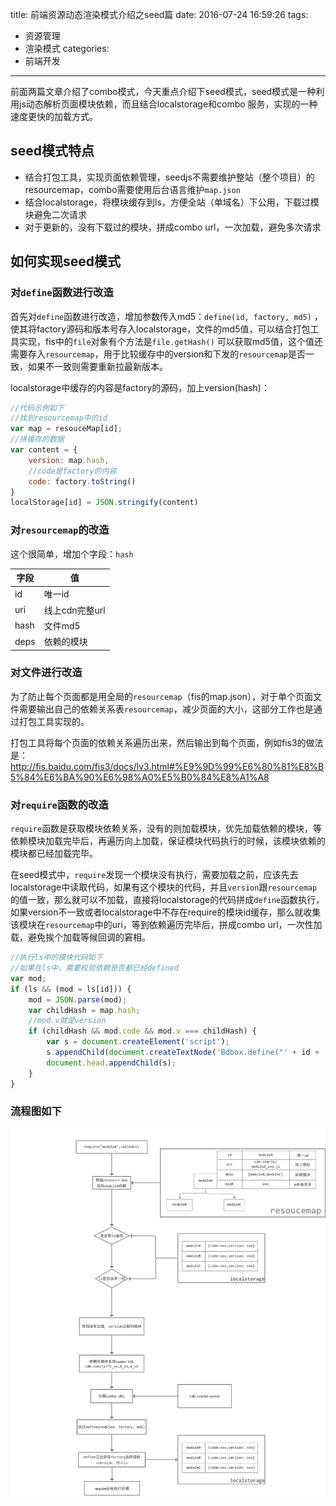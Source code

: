title: 前端资源动态渲染模式介绍之seed篇
date: 2016-07-24 16:59:26
tags:
- 资源管理
- 渲染模式
categories:
- 前端开发
---

前面两篇文章介绍了combo模式，今天重点介绍下seed模式，seed模式是一种利用js动态解析页面模块依赖，而且结合localstorage和combo 服务，实现的一种速度更快的加载方式。

## seed模式特点
* 结合打包工具，实现页面依赖管理，seedjs不需要维护整站（整个项目）的resourcemap，combo需要使用后台语言维护`map.json`
* 结合localstorage，将模块缓存到ls，方便全站（单域名）下公用，下载过模块避免二次请求
* 对于更新的，没有下载过的模块，拼成combo url，一次加载，避免多次请求

## 如何实现seed模式

### 对`define`函数进行改造
首先对`define`函数进行改造，增加参数传入md5：`define(id, factory, md5)` ，使其将factory源码和版本号存入localstorage，文件的md5值，可以结合打包工具实现，fis中的`file`对象有个方法是`file.getHash()` 可以获取md5值，这个值还需要存入`resourcemap`，用于比较缓存中的version和下发的`resourcemap`是否一致，如果不一致则需要重新拉最新版本。

localstorage中缓存的内容是factory的源码，加上version(hash)：
```js
//代码示例如下
//找到resourcemap中的id
var map = resouceMap[id];
//拼缓存的数据
var content = {
    version: map.hash,
    //code是factory的内容
    code: factory.toString()
}
localStorage[id] = JSON.stringify(content)
```

### 对`resourcemap`的改造
这个很简单，增加个字段：`hash`

| 字段 | 值|
|---| ----|
| id | 唯一id|
| uri| 线上cdn完整url|
| hash| 文件md5|
|deps | 依赖的模块 |

### 对文件进行改造
为了防止每个页面都是用全局的`resourcemap`（fis的map.json），对于单个页面文件需要输出自己的依赖关系表`resourcemap`，减少页面的大小，这部分工作也是通过打包工具实现的。

打包工具将每个页面的依赖关系遍历出来，然后输出到每个页面，例如fis3的做法是：http://fis.baidu.com/fis3/docs/lv3.html#%E9%9D%99%E6%80%81%E8%B5%84%E6%BA%90%E6%98%A0%E5%B0%84%E8%A1%A8

### 对`require`函数的改造
`require`函数是获取模块依赖关系，没有的则加载模块，优先加载依赖的模块，等依赖模块加载完毕后，再遍历向上加载，保证模块代码执行的时候，该模块依赖的模块都已经加载完毕。

在seed模式中，`require`发现一个模块没有执行，需要加载之前，应该先去localstorage中读取代码，如果有这个模块的代码，并且`version`跟`resourcemap`的值一致，那么就可以不加载，直接将localstorage的代码拼成`define`函数执行，如果version不一致或者localstorage中不存在require的模块id缓存，那么就收集该模块在`resourcemap`中的uri，等到依赖遍历完毕后，拼成combo url，一次性加载，避免挨个加载等候回调的窘相。

```js
//执行ls中的模块代码如下
//如果在ls中，需要校验依赖是否都已经defined
var mod;
if (ls && (mod = ls[id])) {
    mod = JSON.parse(mod);
    var childHash = map.hash;
    //mod.v就是version
    if (childHash && mod.code && mod.v === childHash) {
        var s = document.createElement('script');
        s.appendChild(document.createTextNode('Bdbox.define("' + id + '",' + mod.code + ')'));
        document.head.appendChild(s);
    }
}
```

### 流程图如下

![seed模式流程图](/img/posts/seed.png)
